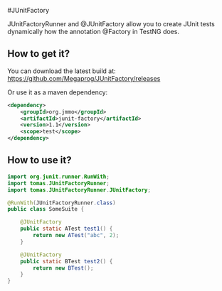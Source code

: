 #JUnitFactory

<p>
JUnitFactoryRunner and @JUnitFactory allow you to create JUnit tests dynamically how the annotation @Factory in TestNG does.
</p>

## How to get it?

You can download the latest build at:
    https://github.com/Megaprog/JUnitFactory/releases

Or use it as a maven dependency:

```xml
<dependency>
    <groupId>org.jmmo</groupId>
    <artifactId>junit-factory</artifactId>
    <version>1.1</version>
    <scope>test</scope>
</dependency>
```

## How to use it?

```java
import org.junit.runner.RunWith;
import tomas.JUnitFactoryRunner;
import tomas.JUnitFactoryRunner.JUnitFactory;

@RunWith(JUnitFactoryRunner.class)
public class SomeSuite {

    @JUnitFactory
    public static ATest test1() {
        return new ATest("abc", 2);
    }

    @JUnitFactory
    public static BTest test2() {
        return new BTest();
    }
}

```